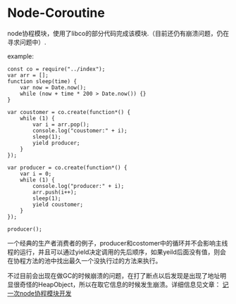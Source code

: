 # Node-Coroutine
node协程模块，使用了libco的部分代码完成该模块.（目前还仍有崩溃问题，仍在寻求问题中）.

example:
	
	const co = require("../index");
    var arr = [];
    function sleep(time) {
        var now = Date.now();
        while (now + time * 200 > Date.now()) {}
    }

    var coustomer = co.create(function*() {
        while (1) {
            var i = arr.pop();
            console.log("coustomer:" + i);
            sleep(1);
            yield producer;
        }
    });

    var producer = co.create(function*() {
        var i = 0;
        while (1) {
            console.log("producer:" + i);
            arr.push(i++);
            sleep(1);
            yield coustomer;
        }
    });

    producer();
    
一个经典的生产者消费者的例子，producer和costomer中的循环并不会影响主线程的运行，并且可以通过yield决定调用的先后顺序，如果yeild后面没有值，则会在协程方法的池中找出最久一个没执行过的方法来执行。

不过目前会出现在做GC的时候崩溃的问题，在打了断点以后发现是出现了地址明显很奇怪的HeapObject，所以在取它信息的时候发生崩溃。详细信息见文章： [记一次node协程模块开发](http://blog.magicare.me/ji-yi-ci-nodexie-cheng-mo-kuai-kai-fa/)
